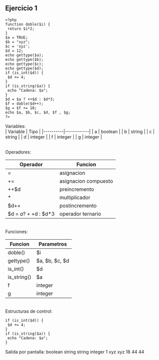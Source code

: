 ## Ejercicio 1
```
<?php
function doble($i) {
 return $i*2;
}
$a = TRUE;
$b = "xyz";
$c = 'xyz';
$d = 12;
echo gettype($a);
echo gettype($b);
echo gettype($c);
echo gettype($d);
if (is_int($d)) {
 $d += 4;
}
if (is_string($a)) {
 echo "Cadena: $a";
}
$d = $a ? ++$d : $d*3;
$f = doble($d++);
$g = $f += 10;
echo $a, $b, $c, $d, $f , $g;
?> 
```
Variables:<br>
| Variable | Tipo       |
|----------|------------|
| a        | boolean    |
| b        | string     |
| c        | string     |
| d        | integer    |
| f        | integer    |
| g        | integer    |

<br>
Operadores:<br>

| Operador                       | Funcion              |
|--------------------------------|----------------------|
| =                              | asignacion           |
| +=                             | asignacion compuesto |
| ++$d                           | preincremento        |
| *                              | multiplicador        |
| $d++                           | postincremento       |
|$d = $a ? ++$d : $d*3           | operador ternario    |

<br>
Funciones:

| Funcion  | Parametros       |
|----------|------------|
| doble()        | $i    |
| gettype()        | $a, $b, $c, $d     |
| is_int()        | $d     |
| is_string()        | $a    |
| f        | integer    |
| g        | integer    |

<br>
Estructuras de control:

```
if (is_int($d)) {
 $d += 4;
}
if (is_string($a)) {
 echo "Cadena: $a";
}
```
Salida por pantalla:
boolean
string
string
integer
1
xyz
xyz
18
44
44